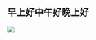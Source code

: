 早上好中午好晚上好
---
![](https://github-readme-stats.vercel.app/api/top-langs/?username=qiushawa&layout=compact)
